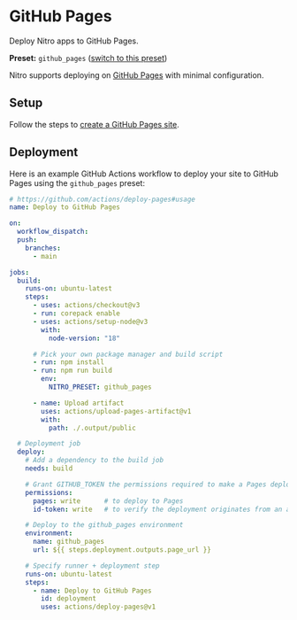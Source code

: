 # GitHub Pages

Deploy Nitro apps to GitHub Pages.

**Preset:** `github_pages` ([switch to this preset](/deploy/#changing-the-deployment-preset))

Nitro supports deploying on [GitHub Pages](https://pages.github.com/) with minimal configuration.

## Setup

Follow the steps to [create a GitHub Pages site](https://docs.github.com/en/pages/getting-started-with-github_pages/creating-a-github_pages-site).

## Deployment

Here is an example GitHub Actions workflow to deploy your site to GitHub Pages using the `github_pages` preset:

```yaml
# https://github.com/actions/deploy-pages#usage
name: Deploy to GitHub Pages

on:
  workflow_dispatch:
  push:
    branches:
      - main

jobs:
  build:
    runs-on: ubuntu-latest
    steps:
      - uses: actions/checkout@v3
      - run: corepack enable
      - uses: actions/setup-node@v3
        with:
          node-version: "18"

      # Pick your own package manager and build script
      - run: npm install
      - run: npm run build
        env:
          NITRO_PRESET: github_pages

      - name: Upload artifact
        uses: actions/upload-pages-artifact@v1
        with:
          path: ./.output/public

  # Deployment job
  deploy:
    # Add a dependency to the build job
    needs: build

    # Grant GITHUB_TOKEN the permissions required to make a Pages deployment
    permissions:
      pages: write      # to deploy to Pages
      id-token: write   # to verify the deployment originates from an appropriate source

    # Deploy to the github_pages environment
    environment:
      name: github_pages
      url: ${{ steps.deployment.outputs.page_url }}

    # Specify runner + deployment step
    runs-on: ubuntu-latest
    steps:
      - name: Deploy to GitHub Pages
        id: deployment
        uses: actions/deploy-pages@v1
```
